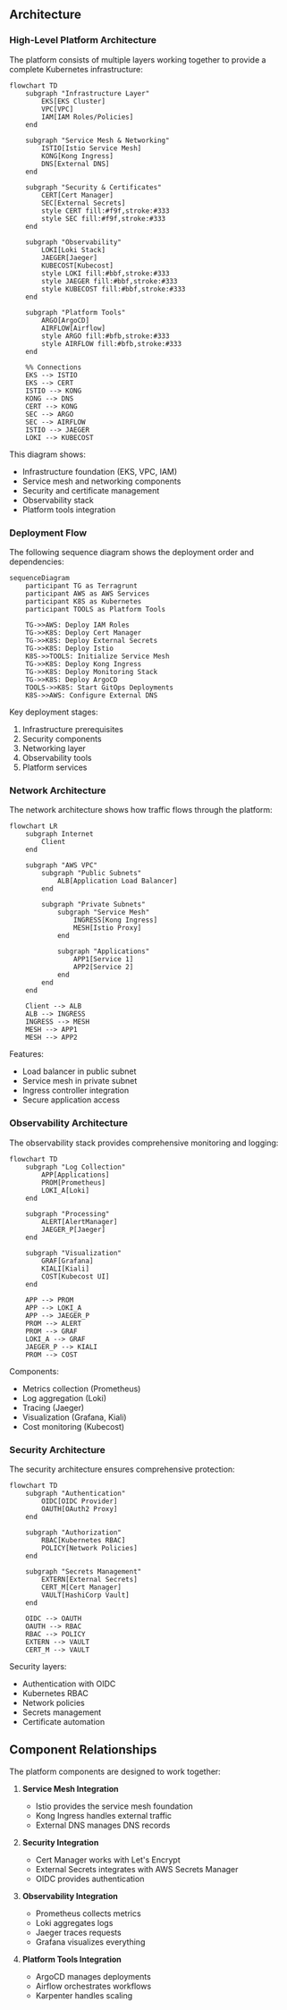 ## Architecture

### High-Level Platform Architecture

The platform consists of multiple layers working together to provide a complete Kubernetes infrastructure:

```mermaid
flowchart TD
    subgraph "Infrastructure Layer"
        EKS[EKS Cluster]
        VPC[VPC]
        IAM[IAM Roles/Policies]
    end

    subgraph "Service Mesh & Networking"
        ISTIO[Istio Service Mesh]
        KONG[Kong Ingress]
        DNS[External DNS]
    end

    subgraph "Security & Certificates"
        CERT[Cert Manager]
        SEC[External Secrets]
        style CERT fill:#f9f,stroke:#333
        style SEC fill:#f9f,stroke:#333
    end

    subgraph "Observability"
        LOKI[Loki Stack]
        JAEGER[Jaeger]
        KUBECOST[Kubecost]
        style LOKI fill:#bbf,stroke:#333
        style JAEGER fill:#bbf,stroke:#333
        style KUBECOST fill:#bbf,stroke:#333
    end

    subgraph "Platform Tools"
        ARGO[ArgoCD]
        AIRFLOW[Airflow]
        style ARGO fill:#bfb,stroke:#333
        style AIRFLOW fill:#bfb,stroke:#333
    end

    %% Connections
    EKS --> ISTIO
    EKS --> CERT
    ISTIO --> KONG
    KONG --> DNS
    CERT --> KONG
    SEC --> ARGO
    SEC --> AIRFLOW
    ISTIO --> JAEGER
    LOKI --> KUBECOST
```

This diagram shows:
- Infrastructure foundation (EKS, VPC, IAM)
- Service mesh and networking components
- Security and certificate management
- Observability stack
- Platform tools integration

### Deployment Flow

The following sequence diagram shows the deployment order and dependencies:

```mermaid
sequenceDiagram
    participant TG as Terragrunt
    participant AWS as AWS Services
    participant K8S as Kubernetes
    participant TOOLS as Platform Tools

    TG->>AWS: Deploy IAM Roles
    TG->>K8S: Deploy Cert Manager
    TG->>K8S: Deploy External Secrets
    TG->>K8S: Deploy Istio
    K8S->>TOOLS: Initialize Service Mesh
    TG->>K8S: Deploy Kong Ingress
    TG->>K8S: Deploy Monitoring Stack
    TG->>K8S: Deploy ArgoCD
    TOOLS->>K8S: Start GitOps Deployments
    K8S->>AWS: Configure External DNS
```

Key deployment stages:
1. Infrastructure prerequisites
2. Security components
3. Networking layer
4. Observability tools
5. Platform services

### Network Architecture

The network architecture shows how traffic flows through the platform:

```mermaid
flowchart LR
    subgraph Internet
        Client
    end

    subgraph "AWS VPC"
        subgraph "Public Subnets"
            ALB[Application Load Balancer]
        end

        subgraph "Private Subnets"
            subgraph "Service Mesh"
                INGRESS[Kong Ingress]
                MESH[Istio Proxy]
            end

            subgraph "Applications"
                APP1[Service 1]
                APP2[Service 2]
            end
        end
    end

    Client --> ALB
    ALB --> INGRESS
    INGRESS --> MESH
    MESH --> APP1
    MESH --> APP2
```

Features:
- Load balancer in public subnet
- Service mesh in private subnet
- Ingress controller integration
- Secure application access

### Observability Architecture

The observability stack provides comprehensive monitoring and logging:

```mermaid
flowchart TD
    subgraph "Log Collection"
        APP[Applications]
        PROM[Prometheus]
        LOKI_A[Loki]
    end

    subgraph "Processing"
        ALERT[AlertManager]
        JAEGER_P[Jaeger]
    end

    subgraph "Visualization"
        GRAF[Grafana]
        KIALI[Kiali]
        COST[Kubecost UI]
    end

    APP --> PROM
    APP --> LOKI_A
    APP --> JAEGER_P
    PROM --> ALERT
    PROM --> GRAF
    LOKI_A --> GRAF
    JAEGER_P --> KIALI
    PROM --> COST
```

Components:
- Metrics collection (Prometheus)
- Log aggregation (Loki)
- Tracing (Jaeger)
- Visualization (Grafana, Kiali)
- Cost monitoring (Kubecost)

### Security Architecture

The security architecture ensures comprehensive protection:

```mermaid
flowchart TD
    subgraph "Authentication"
        OIDC[OIDC Provider]
        OAUTH[OAuth2 Proxy]
    end

    subgraph "Authorization"
        RBAC[Kubernetes RBAC]
        POLICY[Network Policies]
    end

    subgraph "Secrets Management"
        EXTERN[External Secrets]
        CERT_M[Cert Manager]
        VAULT[HashiCorp Vault]
    end

    OIDC --> OAUTH
    OAUTH --> RBAC
    RBAC --> POLICY
    EXTERN --> VAULT
    CERT_M --> VAULT
```

Security layers:
- Authentication with OIDC
- Kubernetes RBAC
- Network policies
- Secrets management
- Certificate automation

## Component Relationships

The platform components are designed to work together:

1. **Service Mesh Integration**
   - Istio provides the service mesh foundation
   - Kong Ingress handles external traffic
   - External DNS manages DNS records

2. **Security Integration**
   - Cert Manager works with Let's Encrypt
   - External Secrets integrates with AWS Secrets Manager
   - OIDC provides authentication

3. **Observability Integration**
   - Prometheus collects metrics
   - Loki aggregates logs
   - Jaeger traces requests
   - Grafana visualizes everything

4. **Platform Tools Integration**
   - ArgoCD manages deployments
   - Airflow orchestrates workflows
   - Karpenter handles scaling
